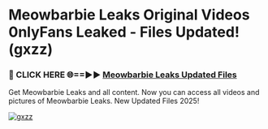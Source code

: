 # Meowbarbie Leaks Original Videos 0nlyFans Leaked - Files Updated! (gxzz)

<h3>🔴 CLICK HERE 🌐==►► <a href="https://tinyurl.com/ehrbuxhb" rel="nofollow">Meowbarbie Leaks Updated Files</a></h3>

Get Meowbarbie Leaks and all content. Now you can access all videos and pictures of Meowbarbie Leaks. New Updated Files 2025!

[![gxzz](https://i.imgur.com/lVYEuWS.gif)](https://tinyurl.com/ehrbuxhb)
